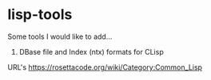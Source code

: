 # lisp-tools

Some tools I would like to add...
1) DBase file and Index (ntx) formats for CLisp


URL's
https://rosettacode.org/wiki/Category:Common_Lisp



